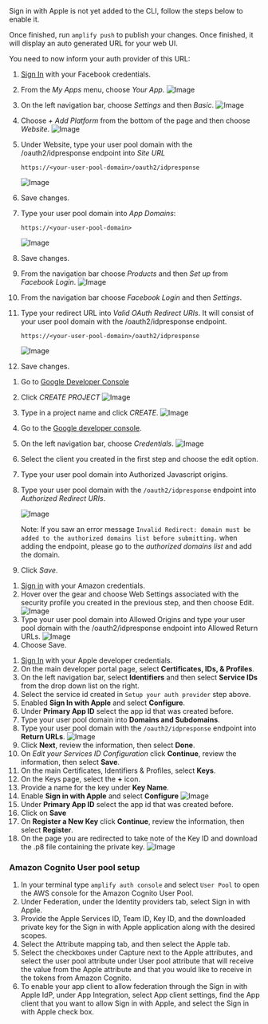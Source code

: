 <amplify-callout>
Sign in with Apple is not yet added to the CLI, follow the steps below to enable it.
</amplify-callout>

Once finished, run `amplify push` to publish your changes. Once finished, it will display an auto generated URL for your web UI.

You need to now inform your auth provider of this URL:

<amplify-block-switcher>
<amplify-block name="Facebook Login">

1. [Sign In](https://developers.facebook.com/) with your Facebook credentials.
2. From the *My Apps* menu, choose *Your App*.
![Image](~/images/cognitoHostedUI/facebook1.png)
3. On the left navigation bar, choose *Settings* and then *Basic*.
![Image](~/images/cognitoHostedUI/facebook3.png)
4. Choose *+ Add Platform* from the bottom of the page and then choose *Website*.
![Image](~/images/cognitoHostedUI/facebook4.png)
5. Under Website, type your user pool domain with the /oauth2/idpresponse endpoint into *Site URL*

    `https://<your-user-pool-domain>/oauth2/idpresponse`

    ![Image](~/images/cognitoHostedUI/facebook5.png)
6. Save changes.
7. Type your user pool domain into *App Domains*:

    `https://<your-user-pool-domain>`

    ![Image](~/images/cognitoHostedUI/facebook6.png)
8. Save changes.
9. From the navigation bar choose *Products* and then *Set up* from *Facebook Login*.
![Image](~/images/cognitoHostedUI/facebook7.png)
10. From the navigation bar choose *Facebook Login* and then *Settings*.
11. Type your redirect URL into *Valid OAuth Redirect URIs*. It will consist of your user pool domain with the /oauth2/idpresponse endpoint.

    `https://<your-user-pool-domain>/oauth2/idpresponse`

    ![Image](~/images/cognitoHostedUI/facebook8.png)
12. Save changes.

</amplify-block>
<amplify-block name="Google Sign-In">

1. Go to [Google Developer Console](https://console.developers.google.com)
2. Click *CREATE PROJECT*
![Image](~/images/cognitoHostedUI/google1.png)
3. Type in a project name and click *CREATE*.
![Image](~/images/cognitoHostedUI/google2.png)
4. Go to the [Google developer console](https://console.developers.google.com).
5. On the left navigation bar, choose *Credentials*.
![Image](~/images/cognitoHostedUI/google5.png)
6. Select the client you created in the first step and choose the edit option.
7. Type your user pool domain into Authorized Javascript origins.
8. Type your user pool domain with the `/oauth2/idpresponse` endpoint into *Authorized Redirect URIs*.

    ![Image](~/images/cognitoHostedUI/google7.png)

    Note: If you saw an error message `Invalid Redirect: domain must be added to the authorized domains list before submitting.` when adding the endpoint, please go to the *authorized domains list* and add the domain.
9. Click *Save*.

</amplify-block>
<amplify-block name="Login with Amazon">

1. [Sign in](https://developer.amazon.com/loginwithamazon/console/site/lwa/overview.html) with your Amazon credentials.
2. Hover over the gear and choose Web Settings associated with the security profile you created in the previous step, and then choose Edit.
![Image](~/images/cognitoHostedUI/amazon4.png)
3. Type your user pool domain into Allowed Origins and type your user pool domain with the /oauth2/idpresponse endpoint into Allowed Return URLs.
![Image](~/images/cognitoHostedUI/amazon5.png)
5. Choose Save.

</amplify-block>
<amplify-block name="Sign in with Apple">

1. [Sign In](https://developer.apple.com/account/) with your Apple developer credentials.
2. On the main developer portal page, select **Certificates, IDs, & Profiles**.
3. On the left navigation bar, select **Identifiers** and then select **Service IDs** from the drop down list on the right.
4. Select the service id created in `Setup your auth provider` step above.
5. Enabled **Sign In with Apple** and select **Configure**.
6. Under **Primary App ID** select the app id that was created before.
7. Type your user pool domain into **Domains and Subdomains**.
8. Type your user pool domain with the `/oauth2/idpresponse` endpoint into **Return URLs**.
![Image](~/images/cognitoHostedUI/apple3.png)
9. Click **Next**, review the information, then select **Done**.
10. On *Edit your Services ID Configuration* click **Continue**, review the information, then select **Save**.
11. On the main Certificates, Identifiers & Profiles, select **Keys**.
12. On the Keys page, select the **+** icon.
13. Provide a name for the key under **Key Name**.
14. Enable **Sign in with Apple** and select **Configure**
![Image](~/images/cognitoHostedUI/apple4.png)
15. Under **Primary App ID** select the app id that was created before.
16. Click on **Save**
17. On **Register a New Key** click **Continue**, review the information, then select **Register**.
18. On the page you are redirected to take note of the Key ID and download the .p8 file containing the private key.
![Image](~/images/cognitoHostedUI/apple5.png)

### Amazon Cognito User pool setup
1. In your terminal type `amplify auth console` and select `User Pool` to open the AWS console for the Amazon Cognito User Pool.
2. Under Federation, under the Identity providers tab, select Sign in with Apple.
3. Provide the Apple Services ID, Team ID, Key ID, and the downloaded private key for the Sign in with Apple application along with the desired scopes.
4. Select the Attribute mapping tab, and then select the Apple tab.
5. Select the checkboxes under Capture next to the Apple attributes, and select the user pool attribute under User pool attribute that will receive the value from the Apple attribute and that you would like to receive in the tokens from Amazon Cognito.
6. To enable your app client to allow federation through the Sign in with Apple IdP, under App Integration, select App client settings, find the App client that you want to allow Sign in with Apple, and select the Sign in with Apple check box.

</amplify-block>
</amplify-block-switcher>
